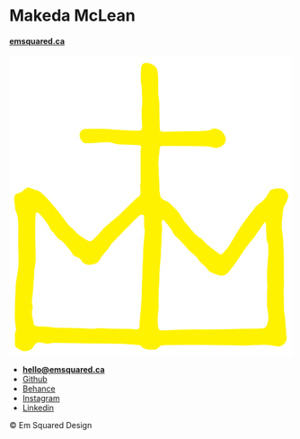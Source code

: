 # Makeda McLean

#### [emsquared.ca](https://emsquared.ca)

![](logo.svg)

- **[hello@emsquared.ca](mailto:hello@emsquared.ca)**
- [Github](https://github.com/emnemdesign)
- [Behance](https://www.behance.net/makedadesign)
- [Instagram](https://www.instagram.com/em_squared_design/)
- [Linkedin](https://www.linkedin.com/in/makeda-mclean-3788945b?trk=nav_responsive_tab_profile_pic)

© Em Squared Design
